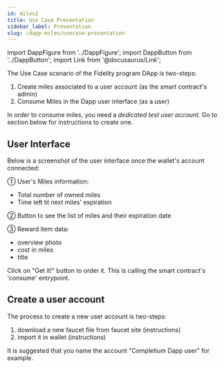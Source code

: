 ```yaml
---
id: miles2
title: Use Case Presentation
sidebar_label: Presentation
slug: /dapp-miles/usecase-presentation
---
```


import DappFigure from '../DappFigure';
import DappButton from '../DappButton';
import Link from '@docusaurus/Link';

The Use Case scenario of the <Link to="/docs/dapp-miles">Fidelity program</Link> DApp is two-steps:

1. <Link to="/docs/dapp-miles/create-miles">Create miles</Link> associated to a user account (as the smart contract's admin)
2. <Link to="/docs/dapp-miles/consume-miles">Consume Miles</Link> in the Dapp <Link to="/docs/dapp-miles/usecase-presentation#user-interface">user interface</Link> (as a user)

In order to consume miles, you need a *dedicated test user account*. Go to <Link to="/docs/dapp-miles/usecase-presentation#create-a-user-account">section below</Link> for instructions to create one.
## User Interface

Below is a screenshot of the user interface once the wallet's account connected:

<DappFigure img='miles_screenshot_help.png' width='80%'/>

① User's Miles information:
 * Total number of owned miles
 * Time left til next miles' expiration

② Button to see the list of miles and their expiration date

③ Reward item data:
* overview photo
* cost in miles
* title

Click on "Get it!" button to order it. This is calling the smart contract's 'consume' entrypoint.

## Create a user account

The process to create a new user account is two-steps:
1. download a new faucet file from faucet site (<Link to="/docs/dapp-tools/accounts#create-test-account">instructions</Link>)
2. import it in wallet (<Link to="/docs/dapp-tools/thanos#import-faucet-file">instructions</Link>)

It is suggested that you name the account "Completium Dapp user" for example.
